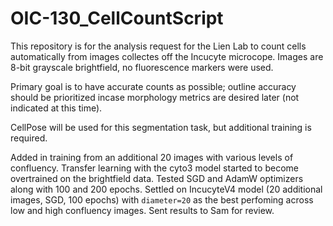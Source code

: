 # OIC-130_CellCountScript
This repository is for the analysis request for the Lien Lab to count cells automatically from images collectes off the Incucyte microcope. Images are 8-bit grayscale brightfield, no fluorescence markers were used. 

Primary goal is to have accurate counts as possible; outline accuracy should be prioritized incase morphology metrics are desired later (not indicated at this time).

CellPose will be used for this segmentation task, but additional training is required.

Added in training from an additional 20 images with various levels of confluency. Transfer learning with the cyto3 model started to become overtrained on the brightfield data. Tested SGD and AdamW optimizers along with 100 and 200 epochs. Settled on IncucyteV4 model (20 additional images, SGD, 100 epochs) with `diameter=20` as the best perfoming across low and high confluency images. Sent results to Sam for review.